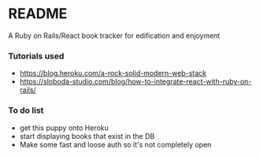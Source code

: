 # README

A Ruby on Rails/React book tracker for edification and enjoyment

### Tutorials used
* https://blog.heroku.com/a-rock-solid-modern-web-stack
* https://sloboda-studio.com/blog/how-to-integrate-react-with-ruby-on-rails/

### To do list
* get this puppy onto Heroku
* start displaying books that exist in the DB
* Make some fast and loose auth so it's not completely open
